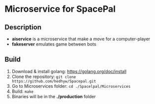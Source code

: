 # Microservice for SpacePal
## Description
* **aiservice** is a microservice that make a move for a computer-player
* **fakeserver** emulates game between bots

## Build

1. Download & install golang: https://golang.org/doc/install
2. Clone the repository: `git clone https://github.com/hedhyw/Spacepal.git`
3. Go to Microservices folder: `cd ./Spacelpal/Microservices`
4. Build: `make`
5. Binaries will be in the **./production** folder